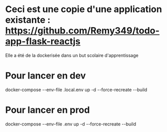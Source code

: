 # Ceci est une copie d'une application existante : https://github.com/Remy349/todo-app-flask-reactjs
Elle a été de la dockerisée dans un but scolaire d'apprentissage

# Pour lancer en dev

docker-compose --env-file .local.env up -d --force-recreate --build


# Pour lancer en prod
docker-compose --env-file .env up -d --force-recreate --build